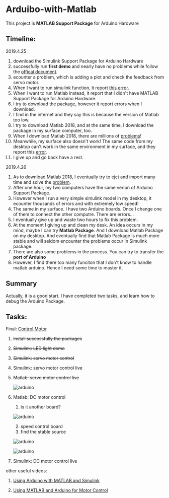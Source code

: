 # Arduibo-with-Matlab
This project is __MATLAB Support Package__ for Arduino Hardware

## Timeline:
2019.4.25
1. download the Simulink Support Package for Arduino Hardware
2. successfully run __first demo__ and nearly have no problems while follow the [offical document](https://www.mathworks.com/help/supportpkg/arduino/ref/getting-started-with-arduino-hardware.html).
3. ecounter a problem, which is adding a plot and check the feedback from servo motor.
4. When I want to run simulink function, it report [this error](https://www.mathworks.com/matlabcentral/answers/356266-failed-to-generate-all-binary-outputs).
5. When I want to run Matlab instead, it report that I didn't have MATLAB Support Package for Arduino Hardware.
6. I try to download the package, however it report errors when I download.
7. I find in the internet and they say this is because the version of Matlab too low.
8. I try to download Matlab 2018, and at the same time, I download the package in my surface computer, too.
9. When I download Matlab 2018, there are millions of [problems](https://blog.csdn.net/niuxiaolei/article/details/80596183)!
10. Meanwhile, my surface also doesn't work! The same code from my desktop can't work in the same environment in my surface, and they report this [error](https://www.mathworks.com/matlabcentral/answers/402811-simulink-io-enabled-error-on-arduino-uno).
11. I give up and go back have a rest.

2019.4.26
1. As to download Matlab 2018, I eventually try to ejct and import many time and solve the [problem](https://blog.csdn.net/niuxiaolei/article/details/80596183).
2. After one hour, my two computers have the same verion of Arduino Support Package.
3. However when I run a very simple simulink model in my desktop, it ecounter thousands of errors and with extremely low speed!
4. The same in my surface. I have two Arduino boards. Once I change one of them to connect the other computre. There are errors...
5. I eventually give up and waste two hours to fix this problem.
6. At the moment I giving up and clean my desk. An idea occurs in my mind, maybe I can try __Matlab Package__. And I download Matlab Package on my desktop. And eventually find that Matlab Package is much more stable and will seldom encounter the problems occur in Simulink package.
7. There are also some problems in the process. You can try to transfer the __port of Arduino__
8. However, I find there too many funciton that I don't know to handle matlab arduino. Hence I need some time to master it.

## Summary
Actually, it is a good start. I have completed two tasks, and learn how to debug the Arduino Package.

## Tasks:
Final: [Control Motor](https://www.mathworks.com/videos/hardware-support-package-from-matlabsimulink-to-real-application-115952.html)
1. ~~Install successfully the packages~~
2. ~~Simulink: LED light demo~~
3. ~~Simulink: servo motor control~~
4. Simulink: servo motor control live
5. ~~Matlab: servo motor control live~~

    ![arduino](/img/servo_motor.jpg)

6. Matlab: DC motor control
    1. is it another board?

    ![arduino](/img/arduino.jpg)

    2. speed control board
    3. find the stable source
    
    ![arduino](/img/power.jpg)

    ![arduino](/img/connection.jpg)
7. Simulink: DC motor control live

other useful videos:

1. [Using Arduino with MATLAB and Simulink](https://www.mathworks.com/videos/using-arduino-with-matlab-and-simulink-100477.html)

2. [Using MATLAB and Arduino for Motor Control](https://www.mathworks.com/videos/using-matlab-and-arduino-for-motor-control-100737.html)
